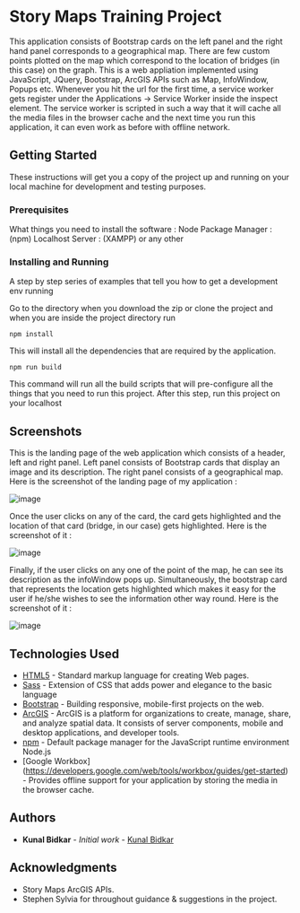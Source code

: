 
# Story Maps Training Project 


This application consists of Bootstrap cards on the left panel and the right hand panel corresponds to a geographical map. There are few custom points plotted on the map which correspond to the location of bridges (in this case) on the graph. 
This is a web appliation implemented using JavaScript, JQuery, Bootstrap, ArcGIS APIs such as Map, InfoWindow, Popups etc. 
Whenever you hit the url for the first time, a service worker gets register under the Applications -> Service Worker inside the inspect element. The service worker is scripted in such a way that it will cache all the media files in the browser cache and the next time you run this application, it can even work as before with offline network.

## Getting Started

These instructions will get you a copy of the project up and running on your local machine for development and testing purposes. 

### Prerequisites

What things you need to install the software : 
Node Package Manager : (npm)
Localhost Server : (XAMPP) or any other

### Installing and Running

A step by step series of examples that tell you how to get a development env running

Go to the directory when you download the zip or clone the project and when you are inside the project directory run

```
npm install
```
This will install all the dependencies that are required by the application.
```
npm run build
```
This command will run all the build scripts that will pre-configure all the things that you need to run this project.
After this step, run this project on your localhost 

## Screenshots
This is the landing page of the web application which consists of a header, left and right panel. Left panel consists of Bootstrap cards that display an image and its description. The right panel consists of a geographical map.
Here is the screenshot of the landing page of my application : 

![image](https://user-images.githubusercontent.com/8556558/41982236-e4a2f940-79f8-11e8-8d7b-94694bd244e3.png)

Once the user clicks on any of the card, the card gets highlighted and the location of that card (bridge, in our case) gets highlighted. Here is the screenshot of it : 

![image](https://user-images.githubusercontent.com/8556558/41982193-c82f7810-79f8-11e8-8584-521051fc1df2.png)

Finally, if the user clicks on any one of the point of the map, he can see its description as the infoWindow pops up. Simultaneously, the bootstrap card that represents the location gets highlighted which makes it easy for the user if he/she wishes to see the information other way round. Here is the screenshot of it : 

![image](https://user-images.githubusercontent.com/8556558/41982263-fa42bc18-79f8-11e8-9b36-884fcf89c34e.png)

## Technologies Used

* [HTML5](https://www.w3schools.com/html/html5_intro.asp) - Standard markup language for creating Web pages.
* [Sass](https://sass-lang.com/guide) - Extension of CSS that adds power and elegance to the basic language
* [Bootstrap](https://getbootstrap.com/) - Building responsive, mobile-first projects on the web.
* [ArcGIS](https://developers.arcgis.com/) - ArcGIS is a platform for organizations to create, manage, share, and analyze spatial data. It consists of server components, mobile and desktop applications, and developer tools.
* [npm](https://npmjs.com) - Default package manager for the JavaScript runtime environment Node.js
* [Google Workbox] (https://developers.google.com/web/tools/workbox/guides/get-started) - Provides offline support for your application by storing the media in the browser cache.
 

## Authors

* **Kunal Bidkar** - *Initial work* - [Kunal Bidkar](https://github.com/kunalbidkar)

## Acknowledgments

* Story Maps ArcGIS APIs.
* Stephen Sylvia for throughout guidance & suggestions in the project.
